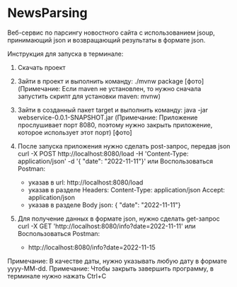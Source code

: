 # NewsParsing
Веб-сервис по парсингу новостного сайта с использованием jsoup, принимающий json и возвращающий результаты в формате json.

Инструкция для запуска в терминале:

1) Скачать проект

2) Зайти в проект и выполнить команду: ./mvnw package
[фото]
(Примечание: Если maven не установлен, то нужно сначала запустить скрипт для установки maven: mvnw)

3) Зайти в созданный пакет target и выполнить команду: java -jar webservice-0.0.1-SNAPSHOT.jar
(Примечание: Приложение прослушивает порт 8080, поэтому нужно закрыть приложение, которое использует этот порт)
[фото]

4) После запуска приложения нужно сделать post-запрос, передав json
  curl -X POST http://localhost:8080/load -H 'Content-Type: application/json' -d '{ "date": "2022-11-11"}'
или
  Воспользоваться Postman:
    - указав в url: http://localhost:8080/load
    - указав в разделе Headers:
        Content-Type: application/json
        Accept: application/json
    - указав в разделе Body json: { "date": "2022-11-11"}


5) Для получение данных в формате json, нужно сделать get-запрос
  curl -X GET 'http://localhost:8080/info?date=2022-11-11'
или
  Воспользоваться Postman:
    - http://localhost:8080/info?date=2022-11-15

Примечание: В качестве даты, нужно указывать любую дату в формате yyyy-MM-dd.
Примечание: Чтобы закрыть завершить программу, в терминале нужно нажать Ctrl+C
